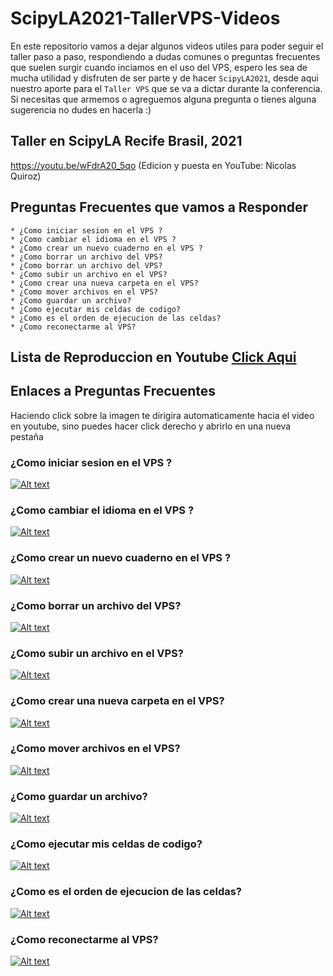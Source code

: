# ScipyLA2021-TallerVPS-Videos

En este repositorio vamos a dejar algunos videos utiles para poder seguir el taller paso a paso, respondiendo a dudas comunes o preguntas frecuentes que suelen surgir cuando inciamos en el uso del VPS, espero les sea de mucha utilidad y disfruten de ser parte y de hacer `ScipyLA2021`, desde aqui nuestro aporte para el `Taller VPS` que se va a dictar durante la conferencia. Si necesitas que armemos o agreguemos alguna pregunta o tienes alguna sugerencia no dudes en hacerla :) 

## Taller en ScipyLA Recife Brasil, 2021
https://youtu.be/wFdrA20_5qo
(Edicion y puesta en YouTube: Nicolas Quiroz)

## Preguntas Frecuentes que vamos a Responder
    * ¿Como iniciar sesion en el VPS ? 
    * ¿Como cambiar el idioma en el VPS ?
    * ¿Como crear un nuevo cuaderno en el VPS ?
    * ¿Como borrar un archivo del VPS?
    * ¿Como borrar un archivo del VPS?
    * ¿Como subir un archivo en el VPS?
    * ¿Como crear una nueva carpeta en el VPS?
    * ¿Como mover archivos en el VPS?
    * ¿Como guardar un archivo?
    * ¿Como ejecutar mis celdas de codigo?
    * ¿Como es el orden de ejecucion de las celdas?
    * ¿Como reconectarme al VPS?

## Lista de Reproduccion en Youtube  [Click Aqui](https://www.youtube.com/watch?v=C4BkwqpAafE&list=PLB4T2blgpn1xwOz6k7NbcTddtdEFkZaB_)


## Enlaces a Preguntas Frecuentes

Haciendo click sobre la imagen te dirigira automaticamente hacia el video en youtube, sino puedes hacer click derecho y abrirlo en una nueva pestaña
### ¿Como iniciar sesion en el VPS ? 


[![Alt text](http://img.youtube.com/vi/C4BkwqpAafE/0.jpg)](https://www.youtube.com/watch?v=C4BkwqpAafE "")


### ¿Como cambiar el idioma en el VPS ?

[![Alt text](http://img.youtube.com/vi/X3LhKFvmrSU/0.jpg)](https://www.youtube.com/watch?v=X3LhKFvmrSU "")

### ¿Como crear un nuevo cuaderno en el VPS ?

[![Alt text](http://img.youtube.com/vi/2D2Z384zFVo/0.jpg)](https://www.youtube.com/watch?v=2D2Z384zFVo "")

### ¿Como borrar un archivo del VPS?

[![Alt text](http://img.youtube.com/vi/SLDzsHKNH2I/0.jpg)](https://www.youtube.com/watch?v=SLDzsHKNH2I "")

### ¿Como subir un archivo en el VPS?

[![Alt text](http://img.youtube.com/vi/u-KUN_F3LNw/0.jpg)](https://www.youtube.com/watch?v=u-KUN_F3LNw "")

### ¿Como crear una nueva carpeta en el VPS?

[![Alt text](http://img.youtube.com/vi/F8ER9-c5kQw/0.jpg)](https://www.youtube.com/watch?v=F8ER9-c5kQw "")

### ¿Como mover archivos en el VPS?

[![Alt text](http://img.youtube.com/vi/YE7s7Ay0jY8/0.jpg)](https://www.youtube.com/watch?v=YE7s7Ay0jY8 "")

### ¿Como guardar un archivo?

[![Alt text](http://img.youtube.com/vi/Ju48-mOOctM/0.jpg)](https://www.youtube.com/watch?v=Ju48-mOOctM "")


### ¿Como ejecutar mis celdas de codigo?

[![Alt text](http://img.youtube.com/vi/9Jwnf_ylLlA/0.jpg)](https://www.youtube.com/watch?v=9Jwnf_ylLlA "")

### ¿Como es el orden de ejecucion de las celdas?

[![Alt text](http://img.youtube.com/vi/1ud5rwSjPUI/0.jpg)](https://www.youtube.com/watch?v=1ud5rwSjPUI "")

### ¿Como reconectarme al VPS?

[![Alt text](http://img.youtube.com/vi/rl-F1M6Mymk/0.jpg)](https://www.youtube.com/watch?v=rl-F1M6Mymk "")

